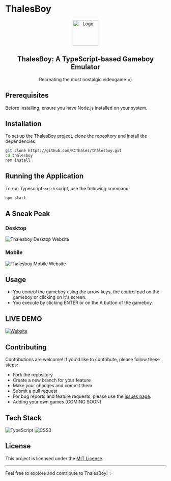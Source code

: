 # ThalesBoy

<div align="center">
    <img src="https://cdn-icons-png.flaticon.com/512/705/705082.png" alt="Logo" width="80" height="80">
    <h2>ThalesBoy: A TypeScript-based Gameboy Emulator</h2>
    <p>Recreating the most nostalgic videogame =)</p>
</div>

## Prerequisites

Before installing, ensure you have Node.js installed on your system.

## Installation

To set up the ThalesBoy project, clone the repository and install the dependencies:

```bash
git clone https://github.com/RCThales/thalesboy.git
cd thalesboy
npm install
```

## Running the Application

To run Typescript `watch` script, use the following command:

```bash
npm start
```

## A Sneak Peak

### Desktop
![Thalesboy Desktop Website](https://githubdocs-thalescardoso.s3.amazonaws.com/thalesboy_1.gif)

### Mobile
![Thalesboy Mobile Website](https://githubdocs-thalescardoso.s3.amazonaws.com/thalesboy_2.gif)

## Usage

- You control the gameboy using the arrow keys, the control pad on the gameboy or clicking on it's screen.
- You execute by clicking ENTER or on the A button of the gameboy.

## LIVE DEMO

[![Website](https://img.shields.io/badge/Visit%20Website-%2341B883?style=for-the-badge)](https://thalesboycolor.netlify.app/)

## Contributing

Contributions are welcome! If you'd like to contribute, please follow these steps:

- Fork the repository
- Create a new branch for your feature
- Make your changes and commit them
- Submit a pull request
- For bug reports and feature requests, please use the [issues page](https://github.com/RCThales/thalesboy/issues).
- Adding your own games (COMING SOON)

## Tech Stack

![TypeScript](https://img.shields.io/badge/TypeScript-3178C6?style=for-the-badge&logo=typescript&logoColor=white)
![CSS3](https://img.shields.io/badge/CSS3-1572B6?style=for-the-badge&logo=css3&logoColor=white)


## License

This project is licensed under the [MIT License](LICENSE).

---

Feel free to explore and contribute to ThalesBoy! ✨
